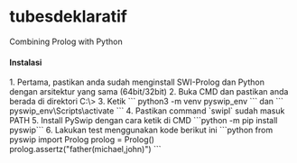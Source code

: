 # tubesdeklaratif
Combining Prolog with Python

<h4>Instalasi</h4>
1. Pertama, pastikan anda sudah menginstall SWI-Prolog dan Python dengan arsitektur yang sama (64bit/32bit)
2. Buka CMD dan pastikan anda berada di direktori C:\>
3. Ketik ```
python3 -m venv pyswip_env
```
dan ```
pyswip_env\Scripts\activate
```
4. Pastikan command `swipl` sudah masuk PATH
5. Install PySwip dengan cara ketik di CMD ```python -m pip install pyswip```
6. Lakukan test menggunakan kode berikut ini
```python
    from pyswip import Prolog
    prolog = Prolog()
    prolog.assertz("father(michael,john)")
    ```
